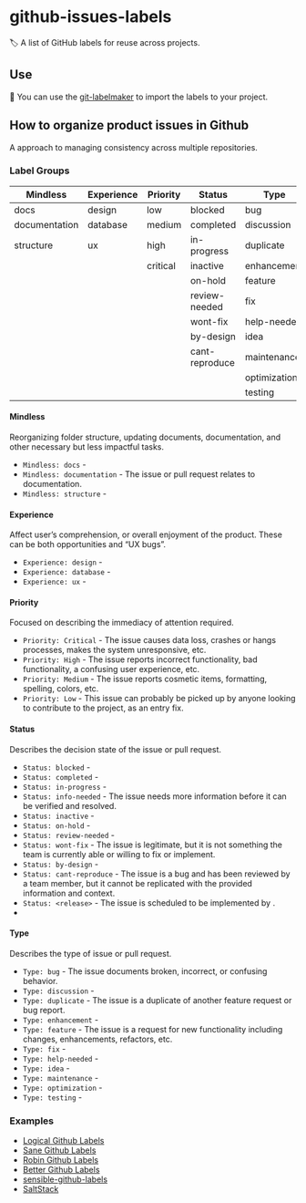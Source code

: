# github-issues-labels
:label: A list of GitHub labels for reuse across projects.

## Use
:rocket: You can use the [git-labelmaker](https://github.com/himynameisdave/git-labelmaker) to import the labels to your project.

## How to organize product issues in Github
A approach to managing consistency across multiple repositories.

### Label Groups
Mindless      | Experience | Priority | Status    | Type 
--------      | --------   | ------   | ------    | -- 
docs          | design     | low      | blocked   | bug
documentation | database   | medium   | completed | discussion
structure     | ux         | high     | in-progress | duplicate
|             |            | critical | inactive  | enhancement
|             |            |          | on-hold   | feature
|            |             |          | review-needed | fix
|            |             |          | wont-fix  | help-needed
|            |             |          | by-design | idea
|            |             |          | cant-reproduce | maintenance
|            |             |          |           | optimization
|            |             |          |           | testing

#### Mindless
Reorganizing folder structure, updating documents, documentation, and other necessary but less impactful tasks.
* `Mindless: docs` -
* `Mindless: documentation` - The issue or pull request relates to documentation.
* `Mindless: structure` -

#### Experience
Affect user’s comprehension, or overall enjoyment of the product. These can be both opportunities and “UX bugs”.
* `Experience: design` -
* `Experience: database` -
* `Experience: ux` -

#### Priority
Focused on describing the immediacy of attention required.
* `Priority: Critical` - The issue causes data loss, crashes or hangs processes, makes the system unresponsive, etc.
* `Priority: High` - The issue reports incorrect functionality, bad functionality, a confusing user experience, etc.
* `Priority: Medium` - The issue reports cosmetic items, formatting, spelling, colors, etc.
* `Priority: Low` - This issue can probably be picked up by anyone looking to contribute to the project, as an entry fix.

#### Status
Describes the decision state of the issue or pull request.
* `Status: blocked` -
* `Status: completed` -
* `Status: in-progress` -
* `Status: info-needed` - The issue needs more information before it can be verified and resolved.
* `Status: inactive` -
* `Status: on-hold` -
* `Status: review-needed` -
* `Status: wont-fix` - The issue is legitimate, but it is not something the team is currently able or willing to fix or implement.
* `Status: by-design` -
* `Status: cant-reproduce` - The issue is a bug and has been reviewed by a team member, but it cannot be replicated with the provided information and context. 
* `Status: <release>` - The issue is scheduled to be implemented by <Release>.
* 
#### Type
Describes the type of issue or pull request.
* `Type: bug` - The issue documents broken, incorrect, or confusing behavior. 
* `Type: discussion` -
* `Type: duplicate` - The issue is a duplicate of another feature request or bug report.
* `Type: enhancement` -
* `Type: feature` - The issue is a request for new functionality including changes, enhancements, refactors, etc.
* `Type: fix` -
* `Type: help-needed` -
* `Type: idea` -
* `Type: maintenance` -
* `Type: optimization` -
* `Type: testing` -

### Examples
* [Logical Github Labels](https://seantrane.com/posts/logical-colorful-github-labels-18230/)
* [Sane Github Labels](https://medium.com/@dave_lunny/sane-github-labels-c5d2e6004b63)
* [Robin Github Labels](https://robinpowered.com/blog/best-practice-system-for-organizing-and-tagging-github-issues)
* [Better Github Labels](https://blog.adam-marsden.co.uk/better-github-labels-f1360b43e0a7)
* [sensible-github-labels](https://github.com/Relequestual/sensible-github-labels)
* [SaltStack](https://docs.saltproject.io/en/latest/topics/development/labels.html)
